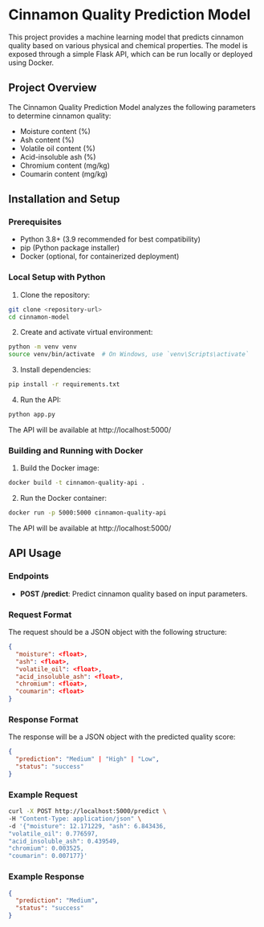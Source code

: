 # Cinnamon Quality Prediction Model

This project provides a machine learning model that predicts cinnamon quality based on various physical and chemical properties. The model is exposed through a simple Flask API, which can be run locally or deployed using Docker.

## Project Overview

The Cinnamon Quality Prediction Model analyzes the following parameters to determine cinnamon quality:
- Moisture content (%)
- Ash content (%)
- Volatile oil content (%)
- Acid-insoluble ash (%)
- Chromium content (mg/kg)
- Coumarin content (mg/kg)

## Installation and Setup

### Prerequisites

- Python 3.8+ (3.9 recommended for best compatibility)
- pip (Python package installer)
- Docker (optional, for containerized deployment)

### Local Setup with Python

1. Clone the repository:
```bash
git clone <repository-url>
cd cinnamon-model
```

2. Create and activate virtual environment:
```bash
python -m venv venv
source venv/bin/activate  # On Windows, use `venv\Scripts\activate`
```

3. Install dependencies:
```bash
pip install -r requirements.txt
```

4. Run the API:
```bash
python app.py
```

The API will be available at http://localhost:5000/

### Building and Running with Docker

1. Build the Docker image:
```bash
docker build -t cinnamon-quality-api .
```

2. Run the Docker container:
```bash
docker run -p 5000:5000 cinnamon-quality-api
```

The API will be available at http://localhost:5000/

## API Usage

### Endpoints

- **POST /predict**: Predict cinnamon quality based on input parameters.

### Request Format

The request should be a JSON object with the following structure:
```json
{
  "moisture": <float>,
  "ash": <float>,
  "volatile_oil": <float>,
  "acid_insoluble_ash": <float>,
  "chromium": <float>,
  "coumarin": <float>
}
```

### Response Format

The response will be a JSON object with the predicted quality score:
```json
{
  "prediction": "Medium" | "High" | "Low",
  "status": "success"
}
```

### Example Request

```bash
curl -X POST http://localhost:5000/predict \
-H "Content-Type: application/json" \
-d '{"moisture": 12.171229, "ash": 6.843436,
"volatile_oil": 0.776597,
"acid_insoluble_ash": 0.439549,
"chromium": 0.003525,
"coumarin": 0.007177}'
```

### Example Response

```json
{
  "prediction": "Medium",
  "status": "success"
}
```
